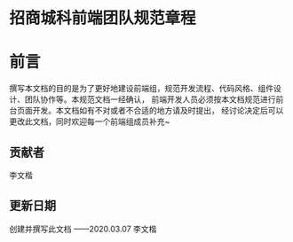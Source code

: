 # 招商城科前端团队规范章程

# 前言

撰写本文档的目的是为了更好地建设前端组，规范开发流程、代码风格、组件设计、团队协作等。本规范文档一经确认， 前端开发人员必须按本文档规范进行前台页面开发。本文档如有不对或者不合适的地方请及时提出， 经讨论决定后可以更改此文档，同时欢迎每一个前端组成员补充~

## 贡献者

李文楷

## 更新日期

创建并撰写此文档		——2020.03.07 李文楷